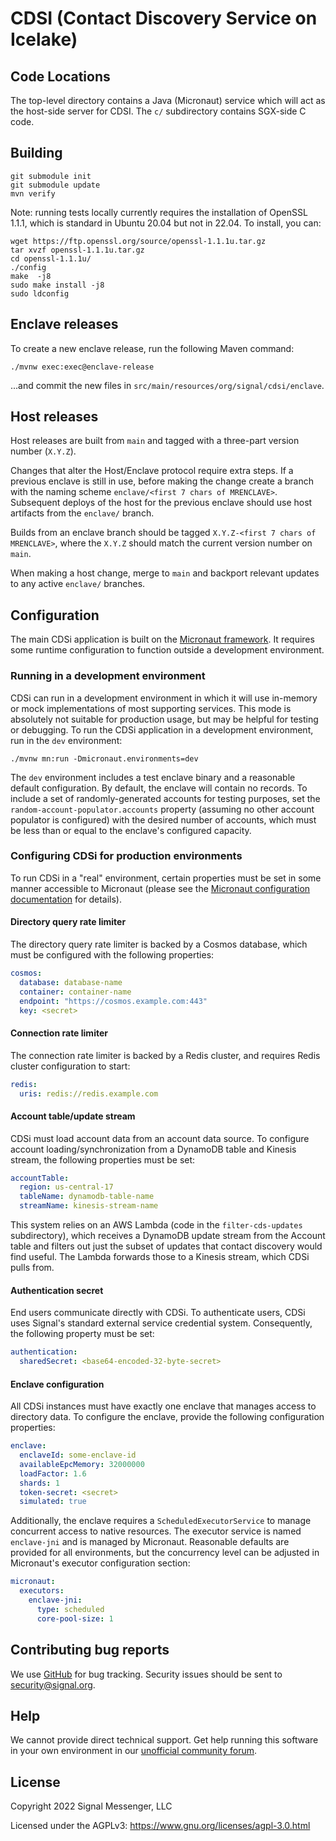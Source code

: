 CDSI (Contact Discovery Service on Icelake)
===========================================

Code Locations
--------------

The top-level directory contains a Java (Micronaut) service which will act as
the host-side server for CDSI.  The `c/` subdirectory contains SGX-side C
code.

Building
--------

```
git submodule init
git submodule update
mvn verify
```

Note:  running tests locally currently requires the installation of OpenSSL 1.1.1,
which is standard in Ubuntu 20.04 but not in 22.04.  To install, you can:

```
wget https://ftp.openssl.org/source/openssl-1.1.1u.tar.gz
tar xvzf openssl-1.1.1u.tar.gz 
cd openssl-1.1.1u/
./config 
make  -j8
sudo make install -j8
sudo ldconfig
```

Enclave releases
----------------

To create a new enclave release, run the following Maven command:

```shell
./mvnw exec:exec@enclave-release
```

...and commit the new files in `src/main/resources/org/signal/cdsi/enclave`.

Host releases
-------------

Host releases are built from `main` and tagged with a three-part version number (`X.Y.Z`).

Changes that alter the Host/Enclave protocol require extra steps. If a previous enclave is still in use, before making the change create a branch with the naming scheme `enclave/<first 7 chars of MRENCLAVE>`. Subsequent deploys of the host for the previous enclave should use host artifacts from the `enclave/` branch.

Builds from an enclave branch should be tagged `X.Y.Z-<first 7 chars of MRENCLAVE>`, where the `X.Y.Z` should match the current version number on `main`.

When making a host change, merge to `main` and backport relevant updates to any active `enclave/` branches.

Configuration
-------------

The main CDSi application is built on the [Micronaut framework](https://micronaut.io/). It requires some runtime configuration to function outside a development environment.

### Running in a development environment

CDSi can run in a development environment in which it will use in-memory or mock implementations of most supporting services. This mode is absolutely not suitable for production usage, but may be helpful for testing or debugging. To run the CDSi application in a development environment, run in the `dev` environment:

```
./mvnw mn:run -Dmicronaut.environments=dev
```

The `dev` environment includes a test enclave binary and a reasonable default configuration. By default, the enclave will contain no records. To include a set of randomly-generated accounts for testing purposes, set the `random-account-populator.accounts` property (assuming no other account populator is configured) with the desired number of accounts, which must be less than or equal to the enclave's configured capacity.

### Configuring CDSi for production environments

To run CDSi in a "real" environment, certain properties must be set in some manner accessible to Micronaut (please see the [Micronaut configuration documentation](https://docs.micronaut.io/latest/guide/#config) for details).

#### Directory query rate limiter

The directory query rate limiter is backed by a Cosmos database, which must be configured with the following properties:

```yaml
cosmos:
  database: database-name
  container: container-name
  endpoint: "https://cosmos.example.com:443"
  key: <secret>
```

#### Connection rate limiter

The connection rate limiter is backed by a Redis cluster, and requires Redis cluster configuration to start:

```yaml
redis:
  uris: redis://redis.example.com
```

#### Account table/update stream

CDSi must load account data from an account data source. To configure account loading/synchronization from a DynamoDB table and Kinesis stream, the following properties must be set:

```yaml
accountTable:
  region: us-central-17
  tableName: dynamodb-table-name
  streamName: kinesis-stream-name
```

This system relies on an AWS Lambda (code in the `filter-cds-updates` subdirectory), which receives a DynamoDB update stream from the Account
table and filters out just the subset of updates that contact discovery would find useful.  The Lambda forwards those to a Kinesis stream, which
CDSi pulls from.

#### Authentication secret

End users communicate directly with CDSi. To authenticate users, CDSi uses Signal's standard external service credential system. Consequently, the following property must be set:

```yaml
authentication:
  sharedSecret: <base64-encoded-32-byte-secret>
```

#### Enclave configuration

All CDSi instances must have exactly one enclave that manages access to directory data. To configure the enclave, provide the following configuration properties:

```yaml
enclave:
  enclaveId: some-enclave-id
  availableEpcMemory: 32000000
  loadFactor: 1.6
  shards: 1
  token-secret: <secret>
  simulated: true
```

Additionally, the enclave requires a `ScheduledExecutorService` to manage concurrent access to native resources. The executor service is named `enclave-jni` and is managed by Micronaut. Reasonable defaults are provided for all environments, but the concurrency level can be adjusted in Micronaut's executor configuration section:

```yaml
micronaut:
  executors:
    enclave-jni:
      type: scheduled
      core-pool-size: 1
```

Contributing bug reports
------------------------

We use [GitHub][github issues] for bug tracking. Security issues should be sent to <a href="mailto:security@signal.org">security@signal.org</a>.

Help
----

We cannot provide direct technical support. Get help running this software in your own environment in our [unofficial community forum][community forum].

License
-------

Copyright 2022 Signal Messenger, LLC

Licensed under the AGPLv3: https://www.gnu.org/licenses/agpl-3.0.html

[github issues]: https://github.com/signalapp/ContactDiscoveryService-Icelake/issues
[community forum]: https://community.signalusers.org
